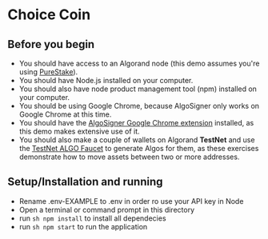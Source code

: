 # Choice Coin

## Before you begin
 - You should have access to an Algorand node (this demo assumes you're using <a target="_blank" href="https://developer.purestake.io/">PureStake</a>).
 - You should have Node.js installed on your computer.
 - You should also have node product management tool (npm) installed on your computer.
 - You should be using Google Chrome, because AlgoSigner only works on Google Chrome at this time.
 - You should have the <a target="_blank" href="https://chrome.google.com/webstore/detail/algosigner/kmmolakhbgdlpkjkcjkebenjheonagdm">AlgoSigner Google Chrome extension</a> installed, as this demo makes extensive use of it.
 - You should also make a couple of wallets on Algorand <strong>TestNet</strong> and use the <a target="_blank" href="https://testnet.algoexplorer.io/dispenser">TestNet ALGO Faucet</a> to generate Algos for them, as these exercises demonstrate how to move assets between two or more addresses.</p>


## Setup/Installation and running
- Rename .env-EXAMPLE to .env in order ro use your API key in Node
- Open a terminal or command prompt in this directory
- run ```sh npm install``` to install all dependecies
- run ```sh npm start``` to run the application